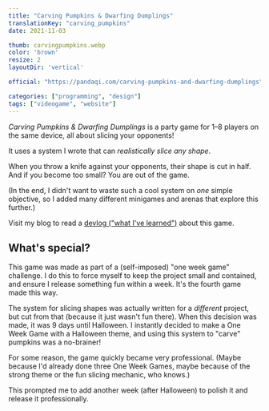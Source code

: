 ```yaml
---
title: "Carving Pumpkins & Dwarfing Dumplings"
translationKey: "carving_pumpkins"
date: 2021-11-03

thumb: carvingpumpkins.webp
color: 'brown'
resize: 2
layoutDir: 'vertical'

official: "https://pandaqi.com/carving-pumpkins-and-dwarfing-dumplings"

categories: ["programming", "design"]
tags: ["videogame", "website"]
---
```


_Carving Pumpkins & Dwarfing Dumplings_ is a party game for 1&ndash;8 players on the same device, all about slicing your opponents!

It uses a system I wrote that can _realistically slice any shape_. 

When you throw a knife against your opponents, their shape is cut in half. And if you become too small? You are out of the game. 

(In the end, I didn't want to waste such a cool system on _one_ simple objective, so I added many different minigames and arenas that explore this further.)

Visit my blog to read a [devlog ("what I've learned")](https://pandaqi.com/blog/videogames/one-week-games/devlog-carving-pumpkins-and-dwarfing-dumplings) about this game.

## What's special?
This game was made as part of a (self-imposed) "one week game" challenge. I do this to force myself to keep the project small and contained, and ensure I release something fun within a week. It's the fourth game made this way.

The system for slicing shapes was actually written for a _different_ project, but cut from that (because it just wasn't fun there). When this decision was made, it was 9 days until Halloween. I instantly decided to make a One Week Game with a Halloween theme, and using this system to "carve" pumpkins was a no-brainer!

For some reason, the game quickly became very professional. (Maybe because I'd already done three One Week Games, maybe because of the strong theme or the fun slicing mechanic, who knows.) 

This prompted me to add another week (after Halloween) to polish it and release it professionally. 